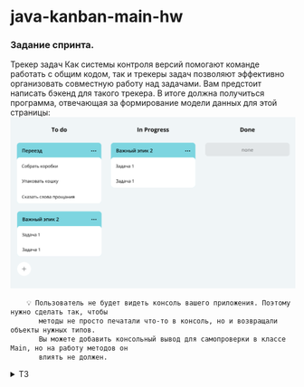 # java-kanban-main-hw

### Задание спринта.

Трекер задач
Как системы контроля версий помогают команде работать с общим кодом, так и трекеры задач
позволяют эффективно организовать совместную работу над задачами. Вам предстоит написать
бэкенд для такого трекера. В итоге должна получиться программа, отвечающая за формирование
модели данных для этой страницы:
![img](img/Untitled-120_1696414230.png)

        💡 Пользователь не будет видеть консоль вашего приложения. Поэтому нужно сделать так, чтобы 
           методы не просто печатали что-то в консоль, но и возвращали объекты нужных типов.
           Вы можете добавить консольный вывод для самопроверки в класcе Main, но на работу методов он 
           влиять не должен.

<details> <summary> ТЗ </summary>  

Нужно усовершенствовать приложение "Трекер задач" из ТЗ для 3-го и 4-го спринта (ветки: java-kanban-sprint3(-sprint4)
-hw).

<details> <summary> Задания 3, 4, 5 cпринта </summary> 
<details> <summary> ТЗ 3-го спринта </summary>  

Нужно написать приложение "Трекер задач" с консольным управлением.

### Типы задач

1. Task - задачи без подзадач;
2. Epic - задачи с подзадачами;
3. SubTask - задачи входящие в epic.

### Свойства задач

У каждой задачи есть статус, отображающий её прогресс:

1. NEW — задача только создана, но к её выполнению ещё не приступили.
2. IN_PROCESS — над задачей ведётся работа.
3. DONE — задача выполнена.

Для каждой подзадачи известно, в рамках какого эпика она выполняется.   
Каждый эпик знает, какие подзадачи в него входят.   
Завершение всех подзадач эпика считается завершением эпика.

Трекер, через консоль, позволяет добавлять, удалять, обновлять вести учет всех перечисленных
типов задач.

### Идентификатор задачи

У каждого типа задач есть идентификатор. Это целое число, уникальное для всех типов задач.
По нему мы находим,
обновляем, удаляем задачи. При создании задачи менеджер присваивает ей новый идентификатор.
Подсказка: как создавать идентификаторы.

### Менеджер

Кроме классов для описания задач, вам нужно реализовать класс для объекта-менеджера. Он будет запускаться на старте
программы и управлять всеми задачами. В нём должны быть реализованы следующие функции:

1. Возможность хранить задачи всех типов. Для этого вам нужно выбрать подходящую коллекцию.
2. Методы для каждого из типа задач(Задача/Эпик/Подзадача):

* a. Получение списка всех задач.
* b. Удаление всех задач.
* c. Получение по идентификатору.
* d. Создание. Сам объект должен передаваться в качестве параметра.
* e. Обновление. Новая версия объекта с верным идентификатором передаётся в виде параметра.
* f. Удаление по идентификатору.

3. Дополнительные методы:

* a. Получение списка всех подзадач определённого эпика.

4. Управление статусами осуществляется по следующему правилу:

* a. Менеджер сам не выбирает статус для задачи. Информация о нём приходит менеджеру вместе с информацией о самой
  задаче.
  По этим данным в одних случаях он будет сохранять статус, в других будет рассчитывать.

    * b. Для эпиков:

  если у эпика нет подзадач или все они имеют статус NEW, то статус должен быть NEW.
  если все подзадачи имеют статус DONE, то и эпик считается завершённым — со статусом DONE.
  во всех остальных случаях статус должен быть IN_PROGRESS.

### Хранение задач
  Итак, вам нужно:
1. Получать задачи по идентификатору
2. Выводить списки задач разных типов


   Один из способов организовать такое хранение — это присвоить соответствие между идентификатором и задачей при помощи
   HashMap. Поскольку идентификатор не может повторяться (иначе он не был бы идентификатором), такой подход позволит
   быстро получать задачу.
   Чтобы получать разные типы задач, вы можете создать три HashMap по одной на каждый из видов задач.

### Обновление данных
   При обновлении можете считать, что на вход подаётся новый объект, который должен полностью заменить старый. К
   примеру, метод для обновления эпика может принимать эпик в качестве входных данных public void updateTask(Task task).
   Если вы храните эпики в HashMap, где ключами являются идентификаторы, то обновление — это запись нового эпика
   tasks.put(task.getId(), task)).
  
### Обновление статуса задачи
   Фраза «информация приходит вместе с информацией по задаче» означает, что не существует отдельного метода, который
   занимался бы только обновлением статуса задачи. Вместо этого статус задачи обновляется вместе с полным обновлением
   задачи. 
   
### Обновление эпиков
   Из описания задачи видно, что эпик не управляет своим статусом самостоятельно. Это значит:
1. Пользователь не должен иметь возможности поменять статус эпика самостоятельно
2. Когда меняется статус любой подзадачи в эпике, вам необходимо проверить, что статус эпика изменится соответствующим
   образом. При этом изменение статуса эпика может и не произойти, если в нём, к примеру, всё ещё есть незакрытые
   задачи.

</details>

<details> <summary> ТЗ 4-го спринта </summary>  

Нужно усовершенствовать приложение "Трекер задач" из ТЗ для третьего спринта (ветка: java-kanban-sprint3-hw).

### Менеджер теперь интерфейс

1. Класс TaskManager должен стать интерфейсом. В нём нужно собрать список методов, которые должны быть у любого
   объекта-менеджера. Вспомогательные методы, если вы их создавали, переносить в интерфейс не нужно.
2. Созданный ранее класс менеджера нужно переименовать в InMemoryTaskManager. Именно то, что менеджер хранит всю
   информацию в оперативной памяти, и есть его главное свойство, позволяющее эффективно управлять задачами. Внутри
   класса должна остаться реализация методов. При этом важно не забыть имплементировать TaskManager, ведь в Java класс
   должен явно заявить, что он подходит под требования интерфейса.

### История просмотров задач

Добавьте в программу новую функциональность — нужно, чтобы трекер отображал последние просмотренные пользователем
задачи. Для этого добавьте метод getHistory() в TaskManager и реализуйте его — он должен возвращать последние 10
просмотренных задач. Просмотром будем считаться вызов у менеджера методов получения задачи по идентификатору —
getTask(), getSubtask() и getEpic(). От повторных просмотров избавляться не нужно.
Пример формирования истории просмотров задач после вызовов методов менеджера:
![img](img/S3_23-2_1642680621.png)

У метода getHistory() не будет параметров. Это значит, он формирует свой ответ, анализируя исключительно внутреннее
состояние полей объекта менеджера. Подумайте, каким образом и какие данные вы запишете в поля менеджера для возможности
извлекать из них историю посещений. Так как в истории отображается, к каким задачам было обращение в методах getTask(),
getSubtask() и getEpic(), эти данные в полях менеджера будут обновляться при вызове этих трех методов.

Обратите внимание, что просмотрен может быть любой тип задачи. То есть возвращаемый список задач может содержать объект
одного из трех типов на любой своей позиции. Чтобы описать ячейку такого списка, нужно вспомнить о полиморфизме и
выбрать тип, являющийся общим родителем обоих классов.

### Утилитарный класс

Со временем в приложении трекера появится несколько реализаций интерфейса TaskManager. Чтобы не зависеть от реализации,
создайте утилитарный класс Managers. На нём будет лежать вся ответственность за создание менеджера задач. То есть
Managers должен сам подбирать нужную реализацию TaskManagerи возвращать объект правильного типа.

У Managersбудет метод getDefault(). При этом вызывающему неизвестен конкретный класс, только то, что объект, который
возвращает getDefault(), реализует интерфейс TaskManager.

### Статусы задач как перечисление

Так как варианты возможных статусов у задачи ограничены, для их хранения в программе лучше завести перечисляемый тип
enum.

### Тестирование вашего решения

Убедитесь, что ваше решение работает! В главном классе воспроизведите несложный пользовательский сценарий:

* создайте несколько задач разного типа.
* вызовите разные методы интерфейса TaskManager и напечатайте историю просмотров после каждого вызова. Если код рабочий,
  то история просмотров задач будет отображаться корректно.

### Сделайте историю задач интерфейсом

В этом спринте возможности трекера ограничены — в истории просмотров допускается дублирование и она может содержать
только десять задач. В следующем спринте вам нужно будет убрать дубли и расширить её размер. Чтобы подготовиться к
этому, проведите рефакторинг кода.

Создайте отдельный интерфейс для управления историей просмотров — HistoryManager. У него будет два метода. Первый add(
Task task) должен помечать задачи как просмотренные, а второй getHistory() — возвращать их список.
Объявите класс InMemoryHistoryManager и перенесите в него часть кода для работы с историей из класса
InMemoryTaskManager. Новый класс InMemoryHistoryManager должен реализовывать интерфейс HistoryManager.

Добавьте в служебный класс Managers статический метод HistoryManager getDefaultHistory(). Он должен возвращать объект
InMemoryHistoryManager — историю просмотров.

Проверьте, что теперь InMemoryTaskManager обращается к менеджеру истории через интерфейс HistoryManager и использует
реализацию, которую возвращает метод getDefaultHistory().

  Ещё раз всё протестируйте!
</details>

<details> <summary> ТЗ 5-го спринта </summary>  

В этом спринте вам предстоит поработать с историей просмотров задач, а именно избавиться от повторных просмотров в ней и
ограничения на размер истории.

### Обратите внимание

Недостаточно реализовать код таким образом, чтобы программа пробегалась по всей истории просмотров и только после этого
удаляла предыдущий просмотр. Ведь тогда время работы этой программы будет линейно зависеть от длины истории.
Ваша цель — реализовать функциональность так, чтобы время просмотра задачи никак не зависело от общего количества задач
в истории.

### Интерфейс HistoryManager

У нас уже есть интерфейс, осталось добавить метод void remove(int id) для удаления задачи из просмотра. И реализовать
его в классе InMemoryHistoryManager. Добавьте его вызов при удалении задач, чтобы они также удалялись из истории
просмотров.

### Дальнейшая разработка алгоритма с CustomLinkedList и HashMap

Программа должна запоминать порядок вызовов метода add, ведь именно в этом порядке просмотры будут выстраиваться в
истории. Для хранения порядка вызовов удобно использовать список.

Если какая-либо задача просматривалась несколько раз, в истории должен отобразиться только последний просмотр.
Предыдущий просмотр должен быть удалён сразу же после появления нового — за O(1). Из темы о списках вы узнали, что
константное время выполнения операции может гарантировать связный список LinkedList. Однако эта стандартная реализация в
данном случае не подойдёт. Поэтому вам предстоит написать собственную.

CustomLinkedList позволяет удалить элемент из произвольного места за О(1) с одним важным условием — если программа уже
дошла до этого места по списку. Чтобы выполнить условие, создайте стандартную HashMap. Её ключом будет id задачи,
просмотр которой требуется удалить, а значением — место просмотра этой задачи в списке, то есть узел связного списка. С
помощью номера задачи можно получить соответствующий ему узел связного списка и удалить его.
![img](img/S4_25-5_1705594451.png)

Реализация метода getHistory должна перекладывать задачи из связного списка в ArrayList для формирования ответа.

### Тестирование работы программы

После написания менеджера истории проверьте его работу:

* создайте две задачи, эпик с тремя подзадачами и эпик без подзадач;
* запросите созданные задачи несколько раз в разном порядке;
* после каждого запроса выведите историю и убедитесь, что в ней нет повторов;
* удалите задачу, которая есть в истории, и проверьте, что при печати она не будет выводиться;
* удалите эпик с тремя подзадачами и убедитесь, что из истории удалился как сам эпик, так и все его подзадачи.

  </details>

</details>
